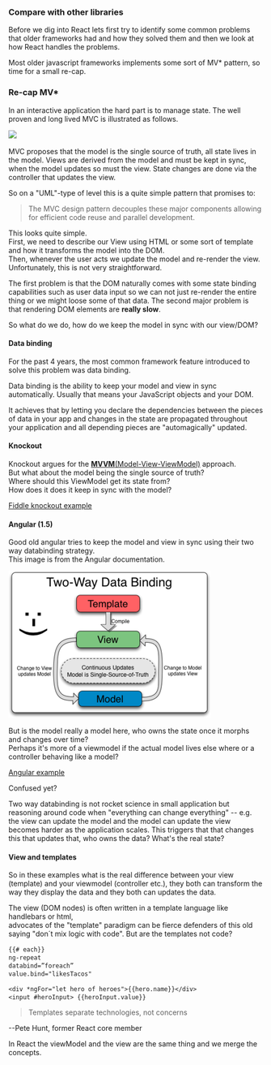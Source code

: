 ### Compare with other libraries

Before we dig into React lets first try to identify some common problems that older frameworks had and how they solved them and then we look at how React handles the problems.

Most older javascript frameworks implements some sort of MV\* pattern, so time for a small re-cap.

### Re-cap MV\*

In an interactive application the hard part is to manage state. The well proven and long lived MVC is illustrated as follows.

![](https://upload.wikimedia.org/wikipedia/commons/9/9d/MVC-basic.svg)

MVC proposes that the model is the single source of truth, all state lives in the model. Views are derived from the model and must be kept in sync, when the model updates so must the view. State changes are done via the controller that updates the view.

So on a "UML"-type of level this is a quite simple pattern that promises to:

> The MVC design pattern decouples these major components allowing for efficient code reuse and parallel development.

This looks quite simple.  
First, we need to describe our View using HTML or some sort of template and how it transforms the model into the DOM.  
Then, whenever the user acts we update the model and re-render the view. Unfortunately, this is not very straightforward.

The first problem is that the DOM naturally comes with some state binding capabilities such as user data input so we can not just re-render the entire thing or we might loose some of that data. The second major problem is that rendering DOM elements are **really slow**.

So what do we do, how do we keep the model in sync with our view/DOM?

#### 

#### Data binding

For the past 4 years, the most common framework feature introduced to solve this problem was data binding.

Data binding is the ability to keep your model and view in sync automatically. Usually that means your JavaScript objects and your DOM.

It achieves that by letting you declare the dependencies between the pieces of data in your app and changes in the state are propagated throughout your application and all depending pieces are "automagically" updated.

#### Knockout

Knockout argues for the [**MVVM**\(Model-View-ViewModel\)](http://knockoutjs.com/documentation/observables.html) approach.  
But what about the model being the single source of truth?  
Where should this ViewModel get its state from?  
How does it does it keep in sync with the model?

[Fiddle knockout example](https://jsfiddle.net/Swensson/fgrk1ps3/2/)

#### Angular \(1.5\)

Good old angular tries to keep the model and view in sync using their two way databinding strategy.  
This image is from the Angular documentation.

![](/assets/Two_Way_Data_Binding.png)

But is the model really a model here, who owns the state once it morphs and changes over time?  
Perhaps it's more of a viewmodel if the actual model lives else where or a controller behaving like a model?

[Angular example](https://jsfiddle.net/Swensson/h9zuefbc/1/#fontColor=00FF00&type=frame&height=300)

Confused yet?

Two way databinding is not rocket science in small application but reasoning around code when "everything can change everything" -- e.g. the view can update the model and the model can update the view becomes harder as the application scales. This triggers that that changes this that updates that, who owns the data? What's the real state?

#### View and templates

So in these examples what is the real difference between your view \(template\) and your viewmodel \(controller etc.\), they both can transform the way they display the data and they both can updates the data.

The view \(DOM nodes\) is often written in a template language like handlebars or html,  
advocates of the "template" paradigm can be fierce defenders of this old saying "don´t mix logic with code". But are the templates not code?

```
{{# each}} 
ng-repeat
databind=”foreach”
value.bind="likesTacos"
```

```
<div *ngFor="let hero of heroes">{{hero.name}}</div>
<input #heroInput> {{heroInput.value}}
```

> Templates separate technologies, not concerns

--Pete Hunt, former React core member

In React the viewModel and the view are the same thing and we merge the concepts.

